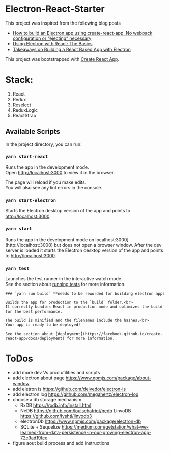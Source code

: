# Electron-React-Starter
This project was inspired from the following blog posts

- [How to build an Electron app using create-react-app. No webpack configuration or “ejecting” necessary](https://medium.freecodecamp.org/building-an-electron-application-with-create-react-app-97945861647c)
- [Using Electron with React: The Basics](https://medium.com/@brockhoff/using-electron-with-react-the-basics-e93f9761f86f)
- [Takeaways on Building a React Based App with Electron](https://getstream.io/blog/takeaways-on-building-a-react-based-app-with-electron/)

This project was bootstrapped with [Create React App](https://github.com/facebook/create-react-app).

# Stack:
1. React
2. Redux
3. Reselect
4. ReduxLogic
5. ReactStrap

## Available Scripts

In the project directory, you can run:

### `yarn start-react`

Runs the app in the development mode.<br>
Open [http://localhost:3000](http://localhost:3000) to view it in the browser.

The page will reload if you make edits.<br>
You will also see any lint errors in the console.

### `yarn start-electron`

Starts the Electron desktop version of the app and points to [http://localhost:3000](http://localhost:3000).

### `yarn start`

Runs the app in the development mode on localhost:3000](http://localhost:3000) but does not open a browser window. After the dev server is loaded it starts the Electron desktop version of the app and points to [http://localhost:3000](http://localhost:3000).

### `yarn test`

Launches the test runner in the interactive watch mode.<br>
See the section about [running tests](https://facebook.github.io/create-react-app/docs/running-tests) for more information.

```
### `yarn run build` **needs to be reworded for building electron apps

Builds the app for production to the `build` folder.<br>
It correctly bundles React in production mode and optimizes the build for the best performance.

The build is minified and the filenames include the hashes.<br>
Your app is ready to be deployed!

See the section about [deployment](https://facebook.github.io/create-react-app/docs/deployment) for more information.
```

# ToDos
- add more dev Vs prod utilities and scripts
- add electron about page https://www.npmjs.com/package/about-window
- add eletron is https://github.com/delvedor/electron-is
- add electron log https://github.com/megahertz/electron-log
- choose a db storage mechanism
	- RxDB https://rxdb.info/install.html
	- ~~NeDB https://github.com/louischatriot/nedb~~ LinvoDB https://github.com/Ivshti/linvodb3
	- electronDb https://www.npmjs.com/package/electron-db
	- SQLite + Sequelize https://medium.com/getstation/what-we-learned-from-data-persistence-in-our-growing-electron-app-72c9ad19fce
- figure aout build process and add instructions
